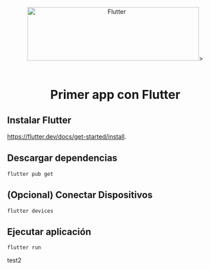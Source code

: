 <div align="center">
  <img src="https://docs.flutter.dev/assets/images/shared/brand/flutter/logo/flutter-lockup.png" alt="Flutter" width="400" height="125">>
  
  <h1 style="padding-top: 20px">Primer app con Flutter</h1>
</div>


## Instalar Flutter
 https://flutter.dev/docs/get-started/install.

## Descargar dependencias

```
flutter pub get
```
## (Opcional) Conectar Dispositivos
```
flutter devices
```
## Ejecutar aplicación
```
flutter run
```

test2